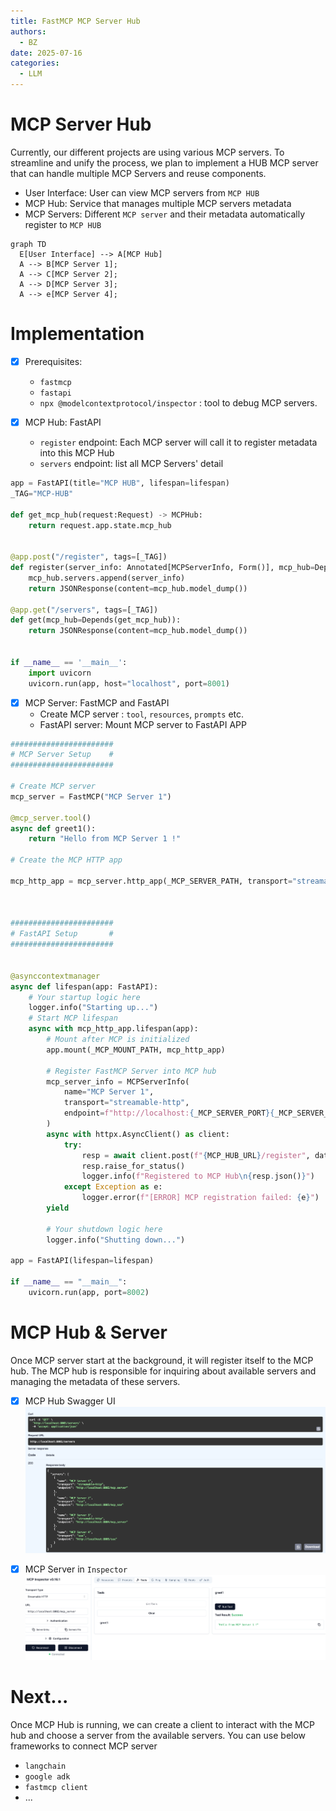 ```yaml
---
title: FastMCP MCP Server Hub
authors:
  - BZ
date: 2025-07-16
categories: 
  - LLM
---
```


<!-- more -->
# MCP Server Hub
Currently, our different projects are using various MCP servers. 
To streamline and unify the process, we plan to implement a HUB MCP server that can handle multiple MCP Servers and reuse components.

- User Interface: User can view MCP servers from `MCP HUB`
- MCP Hub: Service that manages multiple MCP servers metadata
- MCP Servers: Different `MCP server` and their metadata automatically register to `MCP HUB`

``` mermaid
graph TD
  E[User Interface] --> A[MCP Hub]
  A --> B[MCP Server 1];
  A --> C[MCP Server 2];
  A --> D[MCP Server 3];
  A --> e[MCP Server 4];
```

# Implementation

- [x] Prerequisites:
    - `fastmcp`
    - `fastapi`
    - `npx @modelcontextprotocol/inspector` : tool to debug MCP servers.

- [x] MCP Hub: FastAPI
    - `register` endpoint: Each MCP server will call it to register metadata into this MCP Hub
    - `servers` endpoint: list all MCP Servers' detail

```python linenums="1"
app = FastAPI(title="MCP HUB", lifespan=lifespan)
_TAG="MCP-HUB"

def get_mcp_hub(request:Request) -> MCPHub:
    return request.app.state.mcp_hub


@app.post("/register", tags=[_TAG])
def register(server_info: Annotated[MCPServerInfo, Form()], mcp_hub=Depends(get_mcp_hub)):
    mcp_hub.servers.append(server_info)
    return JSONResponse(content=mcp_hub.model_dump())

@app.get("/servers", tags=[_TAG])
def get(mcp_hub=Depends(get_mcp_hub)):
    return JSONResponse(content=mcp_hub.model_dump())


if __name__ == '__main__':
    import uvicorn
    uvicorn.run(app, host="localhost", port=8001)
```

- [x] MCP Server: FastMCP and FastAPI
    - Create MCP server : `tool`, `resources`, `prompts` etc.
    - FastAPI server: Mount MCP server to FastAPI APP

```python linenums="1"
#######################
# MCP Server Setup    #
#######################

# Create MCP server
mcp_server = FastMCP("MCP Server 1")

@mcp_server.tool()
async def greet1():
    return "Hello from MCP Server 1 !"

# Create the MCP HTTP app

mcp_http_app = mcp_server.http_app(_MCP_SERVER_PATH, transport="streamable-http")



#######################
# FastAPI Setup       #
#######################


@asynccontextmanager
async def lifespan(app: FastAPI):
    # Your startup logic here
    logger.info("Starting up...")
    # Start MCP lifespan
    async with mcp_http_app.lifespan(app):
        # Mount after MCP is initialized
        app.mount(_MCP_MOUNT_PATH, mcp_http_app)

        # Register FastMCP Server into MCP hub
        mcp_server_info = MCPServerInfo(
            name="MCP Server 1",
            transport="streamable-http",
            endpoint=f"http://localhost:{_MCP_SERVER_PORT}{_MCP_SERVER_PATH}"
        )
        async with httpx.AsyncClient() as client:
            try:
                resp = await client.post(f"{MCP_HUB_URL}/register", data=mcp_server_info.model_dump())
                resp.raise_for_status()
                logger.info(f"Registered to MCP Hub\n{resp.json()}")
            except Exception as e:
                logger.error(f"[ERROR] MCP registration failed: {e}")
        yield

        # Your shutdown logic here
        logger.info("Shutting down...")

app = FastAPI(lifespan=lifespan)

if __name__ == "__main__":
    uvicorn.run(app, port=8002)

```

# MCP Hub & Server
Once MCP server start at the background, it will register itself to the MCP hub. 
The MCP hub is responsible for inquiring about available servers and managing the metadata of these servers.

- [x] MCP Hub Swagger UI
![](../../assets/images/2025/MCP_HUB_Swagger_UI.png)

- [x] MCP Server in `Inspector`
![](../../assets/images/2025/MCP_Inspector.png)


# Next...
Once MCP Hub is running, we can create a client to interact with the MCP hub and choose a server from the available servers. 
You can use below frameworks to connect MCP server

- `langchain`
- `google adk`
- `fastmcp client`
- ...